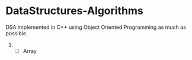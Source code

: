 # DataStructures-Algorithms
DSA implemented in C++ using Object Oriented Programming as much as possible.
1. - [ ] Array
